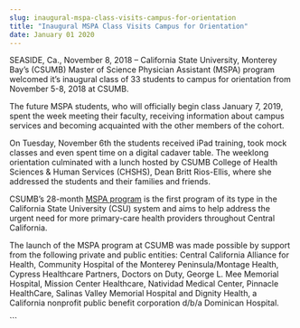 ```yaml
---
slug: inaugural-mspa-class-visits-campus-for-orientation
title: "Inaugural MSPA Class Visits Campus for Orientation"
date: January 01 2020
---
```


 
<p>
  SEASIDE, Ca., November 8, 2018 – California State University, Monterey Bay’s
  (CSUMB) Master of Science Physician Assistant (MSPA) program welcomed it’s
  inaugural class of 33 students to campus for orientation from November 5-8,
  2018 at CSUMB.
</p>
<p>
  The future MSPA students, who will officially begin class January 7, 2019,
  spent the week meeting their faculty, receiving information about campus
  services and becoming acquainted with the other members of the cohort.
</p>
<p>
  On Tuesday, November 6th the students received iPad training, took mock
  classes and even spent time on a digital cadaver table. The weeklong
  orientation culminated with a lunch hosted by CSUMB College of Health Sciences
  &amp; Human Services (CHSHS), Dean Britt Rios-Ellis, where she addressed the
  students and their families and friends.
</p>
<p>
  CSUMB’s 28-month <a href="https://csumb.edu/mspa">MSPA program</a> is the
  first program of its type in the California State University (CSU) system and
  aims to help address the urgent need for more primary-care health providers
  throughout Central California.
</p>
<p>
  The launch of the MSPA program at CSUMB was made possible by support from the
  following private and public entities: Central California Alliance for Health,
  Community Hospital of the Monterey Peninsula/Montage Health, Cypress
  Healthcare Partners, Doctors on Duty, George L. Mee Memorial Hospital, Mission
  Center Healthcare, Natividad Medical Center, Pinnacle HealthCare, Salinas
  Valley Memorial Hospital and Dignity Health, a California nonprofit public
  benefit corporation d/b/a Dominican Hospital.
</p>
```
